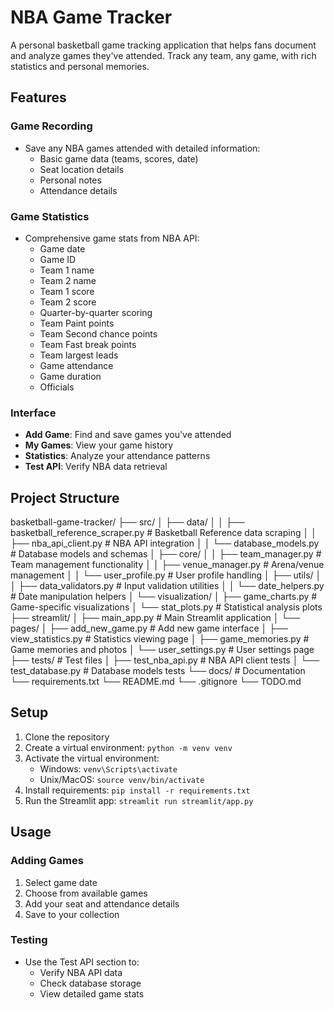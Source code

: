 # NBA Game Tracker

A personal basketball game tracking application that helps fans document and analyze games they've attended. Track any team, any game, with rich statistics and personal memories.

## Features

### Game Recording
- Save any NBA games attended with detailed information:
  - Basic game data (teams, scores, date)
  - Seat location details
  - Personal notes
  - Attendance details

### Game Statistics
- Comprehensive game stats from NBA API:
  - Game date
  - Game ID
  - Team 1 name
  - Team 2 name
  - Team 1 score
  - Team 2 score
  - Quarter-by-quarter scoring
  - Team Paint points
  - Team Second chance points
  - Team Fast break points
  - Team largest leads
  - Game attendance
  - Game duration
  - Officials

### Interface
- **Add Game**: Find and save games you've attended
- **My Games**: View your game history
- **Statistics**: Analyze your attendance patterns
- **Test API**: Verify NBA data retrieval

## Project Structure

basketball-game-tracker/
├── src/
│   ├── data/
│   │   ├── basketball_reference_scraper.py  # Basketball Reference data scraping
│   │   ├── nba_api_client.py               # NBA API integration
│   │   └── database_models.py              # Database models and schemas
│   ├── core/
│   │   ├── team_manager.py                 # Team management functionality
│   │   ├── venue_manager.py                # Arena/venue management
│   │   └── user_profile.py                 # User profile handling
│   ├── utils/
│   │   ├── data_validators.py              # Input validation utilities
│   │   └── date_helpers.py                 # Date manipulation helpers
│   └── visualization/
│       ├── game_charts.py                  # Game-specific visualizations
│       └── stat_plots.py                   # Statistical analysis plots
├── streamlit/
│   ├── main_app.py                         # Main Streamlit application
│   └── pages/
│       ├── add_new_game.py                 # Add new game interface
│       ├── view_statistics.py              # Statistics viewing page
│       ├── game_memories.py                # Game memories and photos
│       └── user_settings.py                # User settings page
├── tests/                                  # Test files
│   ├── test_nba_api.py              # NBA API client tests
│   └── test_database.py            # Database models tests
└── docs/                                   # Documentation
└── requirements.txt
└── README.md
└── .gitignore
└── TODO.md




## Setup
1. Clone the repository
2. Create a virtual environment: `python -m venv venv`
3. Activate the virtual environment:
   - Windows: `venv\Scripts\activate`
   - Unix/MacOS: `source venv/bin/activate`
4. Install requirements: `pip install -r requirements.txt`
5. Run the Streamlit app: `streamlit run streamlit/app.py`

## Usage

### Adding Games
1. Select game date
2. Choose from available games
3. Add your seat and attendance details
4. Save to your collection

### Testing
- Use the Test API section to:
  - Verify NBA API data
  - Check database storage
  - View detailed game stats 